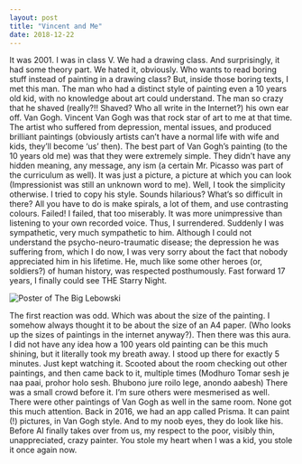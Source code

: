 ```yaml
---
layout: post
title: "Vincent and Me"
date: 2018-12-22
---
```


It was 2001. I was in class V. We had a drawing class. And surprisingly, it had some theory part. We hated it, obviously. Who wants to read boring stuff instead of painting in a drawing class?
But, inside those boring texts, I met this man. The man who had a distinct style of painting even a 10 years old kid, with no knowledge about art could understand. 
The man so crazy that he shaved (really?!! Shaved? Who all write in the Internet?) his own ear off. 
Van Gogh. 
Vincent Van Gogh was that rock star of art to me at that time. 
The artist who suffered from depression, mental issues, and produced brilliant paintings (obviously artists can’t have a normal life with wife and kids, they’ll become ‘us’ then). 
The best part of Van Gogh’s painting (to the 10 years old me) was that they were extremely simple. They didn’t have any hidden meaning, any message, any ism (a certain Mr. Picasso was part of the curriculum as well). It was just a picture, a picture at which you can look (Impressionist was still an unknown word to me). 
Well, I took the simplicity otherwise. I tried to copy his style. Sounds hilarious? What’s so difficult in there? All you have to do is make spirals, a lot of them, and use contrasting colours. 
Failed! I failed, that too miserably. It was more unimpressive than listening to your own recorded voice. 
Thus, I surrendered. Suddenly I was sympathetic, very much sympathetic to him. Although I could not understand the psycho-neuro-traumatic disease; the depression he was suffering from, which I do now, I was very sorry about the fact that nobody appreciated him in his lifetime. He, much like some other heroes (or, soldiers?) of human history, was respected posthumously. 
Fast forward 17 years, I finally could see THE Starry Night. 

![Poster of The Big Lebowski](~/Resources/Arindam.png)

The first reaction was odd. Which was about the size of the painting. I somehow always thought it to be about the size of an A4 paper. (Who looks up the sizes of paintings in the internet anyway?). 
Then there was this aura. I did not have any idea how a 100 years old painting can be this much shining, but it literally took my breath away. I stood up there for exactly 5 minutes. Just kept watching it. Scooted about the room checking out other paintings, and then came back to it, multiple times (Modhuro Tomar sesh je naa paai, prohor holo sesh. Bhubono jure roilo lege, anondo aabesh)
There was a small crowd before it. I’m sure others were mesmerised as well. There were other paintings of Van Gogh as well in the same room. None got this much attention. 
Back in 2016, we had an app called Prisma. It can paint (!) pictures, in Van Gogh style. And to my noob eyes, they do look like his. Before AI finally takes over from us, my respect to the poor, visibly thin, unappreciated, crazy painter. You stole my heart when I was a kid, you stole it once again now.